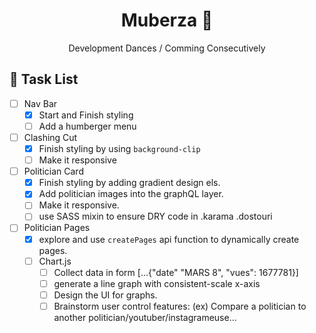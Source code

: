 
<p align="center">
  <!--<a href="https://www.gatsbyjs.com">
    <img alt="Gatsby" src="https://www.gatsbyjs.com/Gatsby-Monogram.svg" width="60" />
  </a>-->
</p>
<h1 align="center">
   Muberza 💢
</h1>
<p align= "center">Development Dances / Comming Consecutively</p>

## 🔨 Task List 
- [ ] Nav Bar
  - [x] Start and Finish styling 
  - [ ] Add a humberger menu
- [ ] Clashing Cut 
  - [x] Finish styling by using `background-clip`
  - [ ] Make it responsive
- [ ] Politician Card
  - [x] Finish styling by adding gradient design els.
  - [x] Add politician images into the graphQL layer.
  - [ ] Make it responsive.
  - [ ] use SASS mixin to ensure DRY code in .karama .dostouri  
- [ ] Politician Pages
  - [x] explore and use `createPages` api function to dynamically create pages.
  - [ ] Chart.js
    - [ ] Collect data in form [...{"date" "MARS 8", "vues": 1677781}]
    - [ ] generate a line graph with consistent-scale x-axis
    - [ ] Design the UI for graphs.
    - [ ] Brainstorm user control features: (ex) Compare a politician to another politician/youtuber/instagrameuse...  

